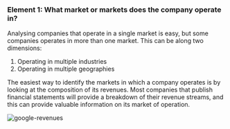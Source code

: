 ### **Element 1: What market or markets does the company operate in?**

Analysing companies that operate in a single market is easy, but some companies operates in more than one market. This can be along two dimensions:

1. Operating in multiple industries
2. Operating in multiple geographies

The easiest way to identify the markets in which a company operates is by looking at the composition of its revenues. Most companies that publish financial statements will provide a breakdown of their revenue streams, and this can provide valuable information on its market of operation.

![google-revenues](graphics/google-revenues.png)
